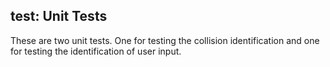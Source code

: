 ## test: Unit Tests ##

These are two unit tests. One for testing the collision identification and one for testing the identification of user input.
